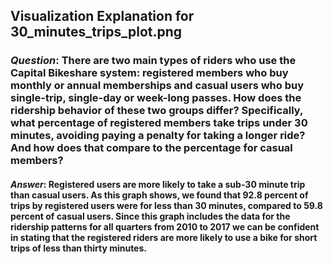 
## Visualization Explanation for 30_minutes_trips_plot.png

### _Question_: There are two main types of riders who use the Capital Bikeshare system: registered members who buy monthly or annual memberships and casual users who buy single-trip, single-day or week-long passes.  How does the ridership behavior of these two groups differ?  Specifically, what percentage of registered members take trips under 30 minutes, avoiding paying a penalty for taking a longer ride?  And how does that compare to the percentage for casual members? 
#### _Answer_: Registered users are more likely to take a sub-30 minute trip than casual users. As this graph shows, we found that 92.8 percent of trips by registered users were for less than 30 minutes, compared to 59.8 percent of casual users. Since this graph includes the data for the ridership patterns for all quarters from 2010 to 2017 we can be confident in stating that the registered riders are more likely to use a bike for short trips of less than thirty minutes.
